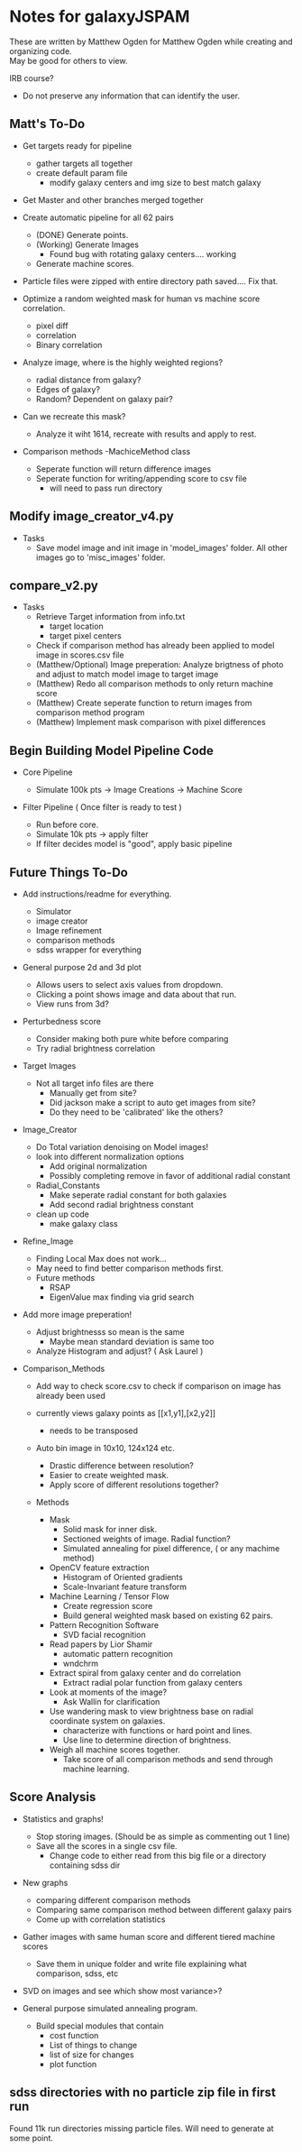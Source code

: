 # Notes for galaxyJSPAM
These are written by Matthew Ogden for Matthew Ogden while creating and organizing code.  
May be good for others to view.

IRB course? 
- Do not preserve any information that can identify the user.

## Matt's To-Do

- Get targets ready for pipeline
  - gather targets all together
  - create default param file
	- modify galaxy centers and img size to best match galaxy

- Get Master and other branches merged together

- Create automatic pipeline for all 62 pairs
  - (DONE) Generate points.  
  - (Working) Generate Images
	- Found bug with rotating galaxy centers.... working
  - Generate machine scores.

- Particle files were zipped with entire directory path saved....  Fix that.

- Optimize a random weighted mask for human vs machine score correlation.
  - pixel diff
  - correlation
  - Binary correlation

- Analyze image, where is the highly weighted regions?
  - radial distance from galaxy?
  - Edges of galaxy?
  - Random? Dependent on galaxy pair?  
- Can we recreate this mask? 
  - Analyze it wiht 1614, recreate with results and apply to rest.

- Comparison methods
  -MachiceMethod class
	- Seperate function will return difference images
	- Seperate function for writing/appending score to csv file
	  - will need to pass run directory

## Modify image_creator_v4.py
- Tasks
  - Save model image and init image in 'model_images' folder.  All other images go to 'misc_images' folder.


## compare_v2.py
- Tasks
  - Retrieve Target information from info.txt
	- target location
	- target pixel centers
  - Check if comparison method has already been applied to model image in scores.csv file
  - (Matthew/Optional) Image preperation: Analyze brigtness of photo and adjust to match model image to target image
  - (Matthew) Redo all comparison methods to only return machine score
  - (Matthew) Create seperate function to return images from comparison method program 
  - (Matthew) Implement mask comparison with pixel differences


## Begin Building Model Pipeline Code
- Core Pipeline
  - Simulate 100k pts -> Image Creations -> Machine Score

- Filter Pipeline ( Once filter is ready to test )
  - Run before core.
  - Simulate 10k pts -> apply filter
  - If filter decides model is "good", apply basic pipeline


## Future Things To-Do

- Add instructions/readme for everything.
  - Simulator
  - image creator
  - Image refinement
  - comparison methods
  - sdss wrapper for everything
- General purpose 2d and 3d plot
  - Allows users to select axis values from dropdown. 
  - Clicking a point shows image and data about that run.
  - View runs from 3d? 

- Perturbedness score
  - Consider making both pure white before comparing
  - Try radial brightness correlation

- Target Images
  - Not all target info files are there
	- Manually get from site?
	- Did jackson make a script to auto get images from site?
	- Do they need to be 'calibrated' like the others?

- Image_Creator
  - Do Total variation denoising on Model images!
  - look into different normalization options
	- Add original normalization 
	- Possibly completing remove in favor of additional radial constant
  - Radial_Constants
	- Make seperate radial constant for both galaxies
	- Add second radial brightness constant
  - clean up code
	- make galaxy class


- Refine_Image
  - Finding Local Max does not work...  
  - May need to find better comparison methods first.
  - Future methods
	- RSAP
	- EigenValue max finding via grid search
 
- Add more image preperation!
  - Adjust brightnesss so mean is the same
	- Maybe mean standard deviation is same too
  - Analyze Histogram and adjust? ( Ask Laurel )

- Comparison_Methods

  - Add way to check score.csv to check if comparison on image has already been used

  - currently views galaxy points as [[x1,y1],[x2,y2]]
	- needs to be transposed

  - Auto bin image in 10x10, 124x124 etc.
	- Drastic difference between resolution? 
	- Easier to create weighted mask.
	- Apply score of different resolutions together? 

  - Methods
	- Mask
	  - Solid mask for inner disk.
	  - Sectioned weights of image. Radial function?
	  - Simulated annealing for pixel difference, ( or any machime method) 
	- OpenCV feature extraction
	  - Histogram of Oriented gradients
	  - Scale-Invariant feature transform
	- Machine Learning / Tensor Flow
	  - Create regression score
	  - Build general weighted mask based on existing 62 pairs.
	- Pattern Recognition Software
	  - SVD facial recognition
	- Read papers by Lior Shamir
	  - automatic pattern recognition
	  - wndchrm 
	- Extract spiral from galaxy center and do correlation
	  - Extract radial polar function from galaxy centers
	- Look at moments of the image? 
	  - Ask Wallin for clarification
	- Use wandering mask to view brightness base on radial coordinate system on galaxies. 
	  - characterize with functions or hard point and lines. 
	  - Use line to determine direction of brightness.
	- Weigh all machine scores together. 
	  - Take score of all comparison methods and send through machine learning.

## Score Analysis
- Statistics and graphs!
  - Stop storing images.  (Should be as simple as commenting out 1 line)
  - Save all the scores in a single csv file.
	- Change code to either read from this big file or a directory containing sdss dir

- New graphs
  - comparing different comparison methods
  - Comparing same comparison method between different galaxy pairs
  - Come up with correlation statistics

- Gather images with same human score and different tiered machine scores
  - Save them in unique folder and write file explaining what comparison, sdss, etc

- SVD on images and see which show most variance>? 


- General purpose simulated annealing program.
  - Build special modules that contain
	- cost function
	- List of things to change
	- list of size for changes
	- plot function

## sdss directories with no particle zip file in first run
Found 11k run directories missing particle files.  Will need to generate at some point.
